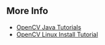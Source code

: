 

## More Info

* [OpenCV Java Tutorials](http://opencv-java-tutorials.readthedocs.io/en/latest/02-first-java-application-with-opencv.html#a-java-application-with-opencv)
* [OpenCV Linux Install Tutorial](https://docs.opencv.org/trunk/d7/d9f/tutorial_linux_install.html)